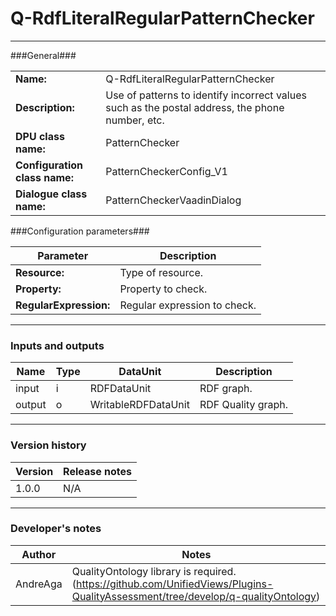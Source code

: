 # Q-RdfLiteralRegularPatternChecker #
----------

###General###

|                              |                                                                                               |
|------------------------------|-----------------------------------------------------------------------------------------------|
|**Name:**                     |Q-RdfLiteralRegularPatternChecker						                                                               |
|**Description:**              |Use of patterns to identify incorrect values such as the postal address, the phone number, etc.|
|**DPU class name:**           |PatternChecker     						                                                               |
|**Configuration class name:** |PatternCheckerConfig_V1                           		                                               |
|**Dialogue class name:**      |PatternCheckerVaadinDialog                                      					                       |


###Configuration parameters###


|Parameter                     |Description                   |
|------------------------------|------------------------------|
|**Resource:** 	               |Type of resource.             |
|**Property:**		           |Property to check.            |
|**RegularExpression:**		   |Regular expression to check.  |

***

### Inputs and outputs ###

|Name              |Type     |DataUnit                     |Description          |
|------------------|---------|-----------------------------|---------------------|
|input  	       |i 	     |RDFDataUnit 		           |RDF graph.			 |
|output 	       |o 	     |WritableRDFDataUnit 	       |RDF Quality graph.   |

***

### Version history ###

|Version            |Release notes        |
|-------------------|---------------------|
|1.0.0              |N/A                  |

***

### Developer's notes ###

|Author            |Notes                 |
|------------------|----------------------|
|AndreAga          |QualityOntology library is required. (https://github.com/UnifiedViews/Plugins-QualityAssessment/tree/develop/q-qualityOntology) | 
